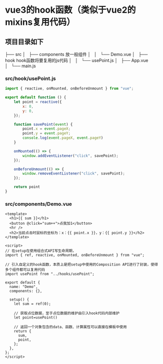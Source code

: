 # vue3的hook函数（类似于vue2的mixins复用代码）

## 项目目录如下
├── src
│   ├── components    放一般组件
│   │   └── Demo.vue
│   ├── hook            hook函数将要复用的js代码
│   │   └── usePoint.js
│   ├── App.vue       
│   └── main.js


### src/hook/usePoint.js 
~~~js
import { reactive, onMounted, onBeforeUnmount } from "vue";

export default function () {
    let point = reactive({
        x: 0,
        y: 0,
    });

    function savePoint(event) {
        point.x = event.pageX;
        point.y = event.pageY;
        console.log(event.pageX, event.pageY)
    }

    onMounted(() => {
        window.addEventListener("click", savePoint);
    });

    onBeforeUnmount(() => {
        window.removeEventListener("click", savePoint);
    });

    return point
}
~~~


### src/components/Demo.vue 
~~~vue
<template>
  <h1>{{ sum }}</h1>
  <button @click="sum++">点我加1</button>
  <hr />
  <h2>当前点击时鼠标的坐标为：x：{{ point.x }}，y：{{ point.y }}</h2>
</template>

<script>
// 在setup在使用组合式API写生命周期，
import { ref, reactive, onMounted, onBeforeUnmount } from "vue";

// 引入自定义的hook函数，本质上是把setup中使用的Composition API进行了封装，使得多个组件都可以复用代码
import usePoint from "../hooks/usePoint";

export default {
  name: "Demo",
  components: {},

  setup() {
    let sum = ref(0);

    // 获取点位数据，至于点位数据的维护由引入hook代码内部维护
    let point=usePoint()
    
    // 返回一个对象包含的data、函数、计算属性可以直接在模板中使用
    return {
      sum,
      point,
    };
  },
};
</script>
~~~

